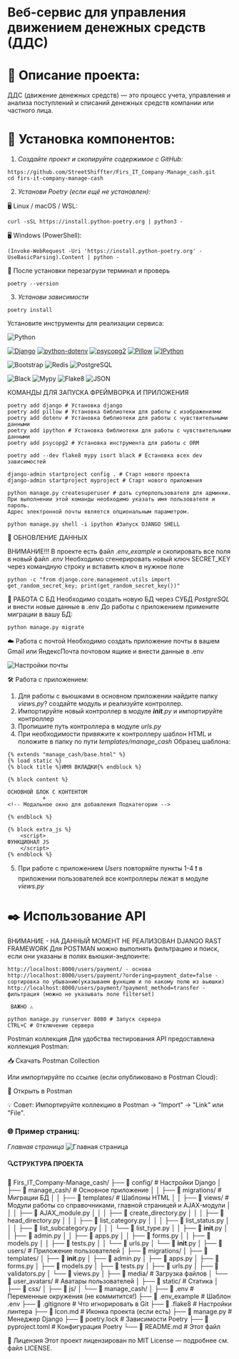 #  Веб-сервис для управления движением денежных средств (ДДС)

# 🔖 Описание проекта:

ДДС (движение денежных средств) — это процесс учета, управления и анализа
поступлений и списаний денежных средств компании или частного лица.

# 🔧 Установка компонентов:


1. *Создайте проект и скопируйте содержимое с GitHub:*
```
https://github.com/StreetShiffter/Firs_IT_Company-Manage_cash.git
cd firs-it-company-manage-cash
```
2. *Установи Poetry (если ещё не установлен):*

🖥 Linux / macOS / WSL:

```curl -sSL https://install.python-poetry.org | python3 -```

🖥 Windows (PowerShell):

```(Invoke-WebRequest -Uri 'https://install.python-poetry.org' -UseBasicParsing).Content | python -```

🔄 После установки перезагрузи терминал и проверь

```poetry --version```

3. *Установи зависимости*

```poetry install```

 Установите инструменты для реализации сервиса:

![Python](https://img.shields.io/badge/Python-3.13-green?logo=python&logoColor=white)

[![Django](https://img.shields.io/badge/Django-3.2.0-%2311677A?logo=django&logoColor=white&style=flat&labelColor=black)]( https://www.djangoproject.com/ )
[![python-dotenv](https://img.shields.io/badge/python--dotenv-black?logo=envoy&logoColor=orange)]( https://pypi.org/project/python-dotenv/ )
[![psycopg2](https://img.shields.io/badge/psycopg2-%233178C6?logo=postgresql&logoColor=white)]( https://pypi.org/project/psycopg2/ )
[![Pillow](https://img.shields.io/badge/Pillow-%23FF6B6B?logo=python&logoColor=white&style=flat&labelColor=black)]( https://pypi.org/project/Pillow/ )
[![IPython](https://img.shields.io/badge/IPython-%23779ECB?logo=ipython&logoColor=white&style=flat&labelColor=black)]( https://pypi.org/project/ipython/ )

![Bootstrap](https://img.shields.io/badge/Bootstrap-5.3-purple?logo=bootstrap&logoColor=white)
![Redis](https://img.shields.io/badge/Redis-cache-8a2be2?logo=redis&logoColor=white)
![PostgreSQL](https://img.shields.io/badge/PostgreSQL-16-blue?style=for-the-badge&logo=postgresql&logoColor=white)

![Black](https://img.shields.io/badge/black-000000?style=flat&logo=python&logoColor=white)
![Mypy](https://img.shields.io/badge/mypy-checked-blue.svg?logo=python&logoColor=green)
![Flake8](https://img.shields.io/badge/flake8-checked-blue.svg?logo=python&logoColor=blue)
![JSON](https://img.shields.io/badge/json-5E5C5C?logo=json&logoColor=red)

КОМАНДЫ ДЛЯ ЗАПУСКА ФРЕЙМВОРКА И ПРИЛОЖЕНИЯ
```
poetry add django # Установка django
poetry add pillow # Установка библиотеки для работы с изображениями
poetry add dotenv # Установка библиотеки для работы с чувствительными данными
poetry add ipython # Установка библиотеки для работы с чувствительными данными
poetry add psycopg2 # Установка инструмента для работы с ORM

poetry add --dev flake8 mypy isort black # Eстановка всех dev зависимостей 

django-admin startproject config . # Старт нового проекта
django-admin startproject myproject # Старт нового приложения

python manage.py createsuperuser # дать суперпользователя для админки.
При выполнении этой команды необходимо указать имя пользователя и пароль.
Адрес электронной почты является опциональным параметром.

python manage.py shell -i ipython #Запуск DJANGO SHELL

```
🔄 ОБНОВЛЕНИЕ ДАННЫХ

ВНИМАНИЕ!!!
В проекте есть файл *.env_example* и скопировать все поля в новый файл *.env*
Необходимо сгенерировать новый ключ SECRET_KEY через командную строку и вставить ключ в нужное поле

```
python -c "from django.core.management.utils import get_random_secret_key; print(get_random_secret_key())"
```
💽 РАБОТА С БД
Необходимо создать новую БД через СУБД *PostgreSQL* и внести новые данные в .env
До работы с приложением примените миграции в вашу БД:

```
python manage.py migrate
```

☁️ Работа с почтой
Необходимо создать приложение почты в вашем Gmail или ЯндексПочта почтовом ящике и внести данные в .env

![Настройки почты ](./media/images/SMPT_HOST.jpg)

🛠️ Работа с приложением:
1. Для работы с вьюшками в основном приложении найдите папку *views.py*? создайте модуль и реализуйте контроллер.
2. Импортируйте новый контроллер в модуле *__init__.py* и импортируйте контроллер
3. Пропишите путь контроллера в модуле *urls.py*
4. При необходимости привяжите к контроллеру шаблон HTML и положите в папку по пути *templates/manage_cash*
Образец шаблона:
```
{% extends "manage_cash/base.html" %}
{% load static %}
{% block title %}ИМЯ ВКЛАДКИ{% endblock %}

{% block content %}

ОСНОВНОЙ БЛОК С КОНТЕНТОМ
           +
<!-- Модальное окно для добавления Подкатегории -->

{% endblock %}

{% block extra_js %}
    <script>
ФУНКЦИОНАЛ JS
    </script>
{% endblock %}

```
5. При работе с приложением *Users* повторяйте пункты 1-4
❗ в приложении пользователей все контроллеры лежат в модуле *views.py*
# ✒️ Использование API
ВНИМАНИЕ - НА ДАННЫЙ МОМЕНТ НЕ РЕАЛИЗОВАН DJANGO RAST FRAMEWORK
Для POSTMAN можно выполнять фильтрацию и поиск, если они указаны в полях вьюшки-эндпоинте:
```
http://localhost:8000/users/payment/ - основа
http://localhost:8000/users/payment/?ordering=payment_date=false - сортировка по убыванию(указываем функцию и по какому полю из вьюшки)
http://localhost:8000/users/payment/?payment_method=transfer - фильтрация (можно не указывать поле filterset) 
```

```
️ ВАЖНО ⚠️

python manage.py runserver 8080 # Запуск сервера
CTRL+С # Отключение сервера
```

Postman коллекция
Для удобства тестирования API предоставлена коллекция Postman:

📥 Скачать Postman Collection

Или импортируйте по ссылке (если опубликовано в Postman Cloud):

🔗 Открыть в Postman

💡 Совет: Импортируйте коллекцию в Postman → "Import" → "Link" или "File". 
### 🌐 Пример страниц:
*Главная страница*
![Главная страница](./static/mailservices/images/home.jpg)

#### 🔍СТРУКТУРА ПРОЕКТА
📁 Firs_IT_Company-Manage_cash/
├── 📁 config/                     # Настройки Django
│   ├── 📁 manage_cash/            # Основное приложение
│   │   ├── 📁 migrations/         # Миграции БД
│   │   ├── 📁 templates/          # Шаблоны HTML
│   │   ├── 📁 views/              # Модули работы со справочниками, главной страницей и AJAX-модули
│   │   │   ├── 📄 AJAX_module.py
│   │   │   ├── 📄 create_directory.py
│   │   │   ├── 📄 head_directory.py
│   │   │   ├── 📄 list_category.py
│   │   │   ├── 📄 list_status.py
│   │   │   ├── 📄 list_subcategory.py
│   │   │   └── 📄 list_type.py
│   │   ├── 📄 __init__.py
│   │   ├── 📄 admin.py
│   │   ├── 📄 apps.py
│   │   ├── 📄 forms.py
│   │   ├── 📄 models.py
│   │   ├── 📄 tests.py
│   │   └── 📄 urls.py
│   └── 📄 __init__.py
│
├── 📁 users/                      # Приложение пользователей
│   ├── 📁 migrations/
│   ├── 📁 templates/
│   ├── 📄 __init__.py
│   ├── 📄 admin.py
│   ├── 📄 apps.py
│   ├── 📄 forms.py
│   ├── 📄 models.py
│   ├── 📄 tests.py
│   ├── 📄 urls.py
│   ├── 📄 validators.py
│   └── 📄 views.py
│
├── 📁 media/                      # Загрузка файлов
│   └── 📁 user_avatars/           # Аватары пользователей
│
├── 📁 static/                     # Статика
│   ├── 📁 css/
│   ├── 📁 js/
│   └── 📁 manage_cash/
│
├── 📄 .env                       # Переменные окружения (не коммитится!)
├── 📄 .env_example               # Шаблон .env
├── 📄 .gitignore                 # Что игнорировать в Git
├── 📄 .flake8                    # Настройки линтера
├── 📄 Icon.md                    # Иконка проекта (если есть)
├── 📄 manage.py                  # Менеджер Django
├── 📄 poetry.lock                # Зависимости Poetry
├── 📄 pyproject.toml             # Конфигурация Poetry
└── 📄 README.md                  # Этот файл 

📄 Лицензия
Этот проект лицензирован по MIT License — подробнее см. файл LICENSE.
